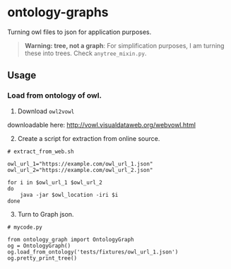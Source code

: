 # ontology-graphs
Turning owl files to json for application purposes.

> **Warning: tree, not a graph**: For simplification purposes, I am turning these into trees. Check `anytree_mixin.py`.

## Usage

### Load from ontology of owl.
1. Download `owl2vowl`   

downloadable here: http://vowl.visualdataweb.org/webvowl.html


2. Create a script for extraction from online source.
```
# extract_from_web.sh

owl_url_1="https://example.com/owl_url_1.json"
owl_url_2="https://example.com/owl_url_2.json"

for i in $owl_url_1 $owl_url_2
do
    java -jar $owl_location -iri $i
done
```

3. Turn to Graph json.
```
# mycode.py

from ontology_graph import OntologyGraph
og = OntologyGraph()
og.load_from_ontology('tests/fixtures/owl_url_1.json')
og.pretty_print_tree()
```
